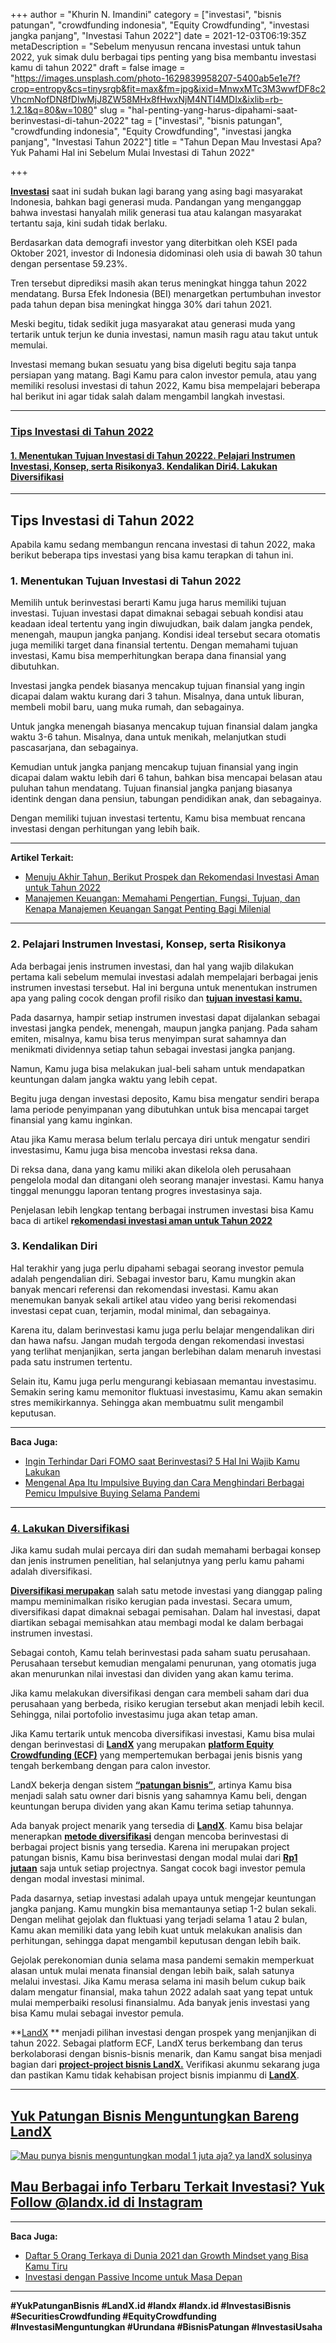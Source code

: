 +++
author = "Khurin N. Imandini"
category = ["investasi", "bisnis patungan", "crowdfunding indonesia", "Equity Crowdfunding", "investasi jangka panjang", "Investasi Tahun 2022"]
date = 2021-12-03T06:19:35Z
metaDescription = "Sebelum menyusun rencana investasi untuk tahun 2022, yuk simak dulu berbagai tips penting yang bisa membantu investasi kamu di tahun 2022"
draft = false
image = "https://images.unsplash.com/photo-1629839958207-5400ab5e1e7f?crop=entropy&cs=tinysrgb&fit=max&fm=jpg&ixid=MnwxMTc3M3wwfDF8c2VhcmNofDN8fDIwMjJ8ZW58MHx8fHwxNjM4NTI4MDIx&ixlib=rb-1.2.1&q=80&w=1080"
slug = "hal-penting-yang-harus-dipahami-saat-berinvestasi-di-tahun-2022"
tag = ["investasi", "bisnis patungan", "crowdfunding indonesia", "Equity Crowdfunding", "investasi jangka panjang", "Investasi Tahun 2022"]
title = "Tahun Depan Mau Investasi Apa? Yuk Pahami Hal ini Sebelum Mulai Investasi di Tahun 2022"

+++


[**Investasi**](https://landx.id/project/) saat ini sudah bukan lagi barang yang asing bagi masyarakat Indonesia, bahkan bagi generasi muda. Pandangan yang menganggap bahwa investasi hanyalah milik generasi tua atau kalangan masyarakat tertantu saja, kini sudah tidak berlaku.

Berdasarkan data demografi investor yang diterbitkan oleh KSEI pada Oktober 2021, investor di Indonesia didominasi oleh usia di bawah 30 tahun dengan persentase 59.23%.

Tren tersebut diprediksi masih akan terus meningkat hingga tahun 2022 mendatang. Bursa Efek Indonesia (BEI) menargetkan pertumbuhan investor pada tahun depan bisa meningkat hingga 30% dari tahun 2021.

Meski begitu, tidak sedikit juga masyarakat atau generasi muda yang tertarik untuk terjun ke dunia investasi, namun masih ragu atau takut untuk memulai.

Investasi memang bukan sesuatu yang bisa digeluti begitu saja tanpa persiapan yang matang. Bagi Kamu para calon investor pemula, atau yang memiliki resolusi investasi di tahun 2022, Kamu bisa mempelajari beberapa hal berikut ini agar tidak salah dalam mengambil langkah investasi.

---

### [Tips Investasi di Tahun 2022](https://landx.id/blog/hal-penting-yang-harus-dipahami-saat-berinvestasi-di-tahun-2022/#tips-investasi-di-tahun-2022)

#### [1. Menentukan Tujuan Investasi di Tahun 2022](https://landx.id/blog/hal-penting-yang-harus-dipahami-saat-berinvestasi-di-tahun-2022/#1-menentukan-tujuan-investasi-di-tahun-2022)[2. Pelajari Instrumen Investasi, Konsep, serta Risikonya](https://landx.id/blog/hal-penting-yang-harus-dipahami-saat-berinvestasi-di-tahun-2022/#2-pelajari-instrumen-investasi-konsep-serta-risikonya)[3. Kendalikan Diri](https://landx.id/blog/hal-penting-yang-harus-dipahami-saat-berinvestasi-di-tahun-2022/#3-kendalikan-diri)[4. Lakukan Diversifikasi](https://landx.id/blog/hal-penting-yang-harus-dipahami-saat-berinvestasi-di-tahun-2022/#4-lakukan-diversifikasi)

---

## Tips Investasi di Tahun 2022

Apabila kamu sedang membangun rencana investasi di tahun 2022, maka berikut beberapa tips investasi yang bisa kamu terapkan di tahun ini.

### 1. Menentukan Tujuan Investasi di Tahun 2022

Memilih untuk berinvestasi berarti Kamu juga harus memiliki tujuan investasi. Tujuan investasi dapat dimaknai sebagai sebuah kondisi atau keadaan ideal tertentu yang ingin diwujudkan, baik dalam jangka pendek, menengah, maupun jangka panjang. Kondisi ideal tersebut secara otomatis juga memiliki target dana finansial tertentu. Dengan memahami tujuan investasi, Kamu bisa memperhitungkan berapa dana finansial yang dibutuhkan.

Investasi jangka pendek biasanya mencakup tujuan finansial yang ingin dicapai dalam waktu kurang dari 3 tahun. Misalnya, dana untuk liburan, membeli mobil baru, uang muka rumah, dan sebagainya.

Untuk jangka menengah biasanya mencakup tujuan finansial dalam jangka waktu 3-6 tahun. Misalnya, dana untuk menikah, melanjutkan studi pascasarjana, dan sebagainya.

Kemudian untuk jangka panjang mencakup tujuan finansial yang ingin dicapai dalam waktu lebih dari 6 tahun, bahkan bisa mencapai belasan atau puluhan tahun mendatang. Tujuan finansial jangka panjang biasanya identink dengan dana pensiun, tabungan pendidikan anak, dan sebagainya.

Dengan memiliki tujuan investasi tertentu, Kamu bisa membuat rencana investasi dengan perhitungan yang lebih baik.

---

**Artikel Terkait:**

* [Menuju Akhir Tahun, Berikut Prospek dan Rekomendasi Investasi Aman untuk Tahun 2022](https://landx.id/blog/rekomendasi-investasi-di-tahun-2022/)
* [Manajemen Keuangan: Memahami Pengertian, Fungsi, Tujuan, dan Kenapa Manajemen Keuangan Sangat Penting Bagi Milenial](https://landx.id/blog/manajemen-keuangan-memahami-pengertian-fungsi-tujuan-dan-kenapa-manajemen-keuangan-sangat-penting-bagi-milenial/)

---

### 2. Pelajari Instrumen Investasi, Konsep, serta Risikonya

Ada berbagai jenis instrumen investasi, dan hal yang wajib dilakukan pertama kali sebelum memulai investasi adalah mempelajari berbagai jenis instrumen investasi tersebut. Hal ini berguna untuk menentukan instrumen apa yang paling cocok dengan profil risiko dan **[tujuan investasi kamu.](https://landx.id/blog/tag/investasi/)**

Pada dasarnya, hampir setiap instrumen investasi dapat dijalankan sebagai investasi jangka pendek, menengah, maupun jangka panjang. Pada saham emiten, misalnya, kamu bisa terus menyimpan surat sahamnya dan menikmati dividennya setiap tahun sebagai investasi jangka panjang.

Namun, Kamu juga bisa melakukan jual-beli saham untuk mendapatkan keuntungan dalam jangka waktu yang lebih cepat.

Begitu juga dengan investasi deposito, Kamu bisa mengatur sendiri berapa lama periode penyimpanan yang dibutuhkan untuk bisa mencapai target finansial yang kamu inginkan.

Atau jika Kamu merasa belum terlalu percaya diri untuk mengatur sendiri investasimu, Kamu juga bisa mencoba investasi reksa dana.

Di reksa dana, dana yang kamu miliki akan dikelola oleh perusahaan pengelola modal dan ditangani oleh seorang manajer investasi. Kamu hanya tinggal menunggu laporan tentang progres investasinya saja.

Penjelasan lebih lengkap tentang berbagai instrumen investasi bisa Kamu baca di artikel **r[ekomendasi investasi aman untuk Tahun 2022](https://landx.id/blog/rekomendasi-investasi-di-tahun-2022/)**

### 3. Kendalikan Diri

Hal terakhir yang juga perlu dipahami sebagai seorang investor pemula adalah pengendalian diri. Sebagai investor baru, Kamu mungkin akan banyak mencari referensi dan rekomendasi investasi. Kamu akan menemukan banyak sekali artikel atau video yang berisi rekomendasi investasi cepat cuan, terjamin, modal minimal, dan sebagainya.

Karena itu, dalam berinvestasi kamu juga perlu belajar mengendalikan diri dan hawa nafsu. Jangan mudah tergoda dengan rekomendasi investasi yang terlihat menjanjikan, serta jangan berlebihan dalam menaruh investasi pada satu instrumen tertentu.

Selain itu, Kamu juga perlu mengurangi kebiasaan memantau investasimu. Semakin sering kamu memonitor fluktuasi investasimu, Kamu akan semakin stres memikirkannya. Sehingga akan membuatmu sulit mengambil keputusan.

---

**Baca Juga:**

* [Ingin Terhindar Dari FOMO saat Berinvestasi? 5 Hal Ini Wajib Kamu Lakukan](https://landx.id/blog/fomo-dalam-kehidupan-dan-investasi/)
* [Mengenal Apa Itu Impulsive Buying dan Cara Menghindari Berbagai Pemicu Impulsive Buying Selama Pandemi](https://landx.id/blog/mengenal-apa-itu-impulsive-buying-dan-cara-menghindari-berbagai-pemicu-impulsive-buying-selama-pandemi/)

---

### [4. Lakukan Diversifikasi](https://landx.id/blog/diversifikasi-dalam-investasi/)

Jika kamu sudah mulai percaya diri dan sudah memahami berbagai konsep dan jenis instrumen penelitian, hal selanjutnya yang perlu kamu pahami adalah diversifikasi.

**[Diversifikasi merupakan](https://landx.id/blog/diversifikasi-dalam-investasi/)** salah satu metode investasi yang dianggap paling mampu meminimalkan risiko kerugian pada investasi. Secara umum, diversifikasi dapat dimaknai sebagai pemisahan. Dalam hal investasi, dapat diartikan sebagai memisahkan atau membagi modal ke dalam berbagai instrumen investasi.

Sebagai contoh, Kamu telah berinvestasi pada saham suatu perusahaan. Perusahaan tersebut kemudian mengalami penurunan, yang otomatis juga akan menurunkan nilai investasi dan dividen yang akan kamu terima.

Jika kamu melakukan diversifikasi dengan cara membeli saham dari dua perusahaan yang berbeda, risiko kerugian tersebut akan menjadi lebih kecil. Sehingga, nilai portofolio investasimu juga akan tetap aman.

Jika Kamu tertarik untuk mencoba diversifikasi investasi, Kamu bisa mulai dengan berinvestasi di **[LandX](https://landx.id/)** yang merupakan [**platform Equity Crowdfunding (ECF)**](https://landx.id/) yang mempertemukan berbagai jenis bisnis yang tengah berkembang dengan para calon investor.

LandX bekerja dengan sistem **[“patungan bisnis”](https://landx.id/project/)**, artinya Kamu bisa menjadi salah satu owner dari bisnis yang sahamnya Kamu beli, dengan keuntungan berupa dividen yang akan Kamu terima setiap tahunnya.

Ada banyak project menarik yang tersedia di **[LandX](https://landx.id/)**. Kamu bisa belajar menerapkan **[metode diversifikasi](https://landx.id/blog/diversifikasi-dalam-investasi/)** dengan mencoba berinvestasi di berbagai project bisnis yang tersedia. Karena ini merupakan project patungan bisnis, Kamu bisa berinvestasi dengan modal mulai dari **[Rp1 jutaan](https://landx.id/project/)** saja untuk setiap projectnya. Sangat cocok bagi investor pemula dengan modal investasi minimal.

Pada dasarnya, setiap investasi adalah upaya untuk mengejar keuntungan jangka panjang. Kamu mungkin bisa memantaunya setiap 1-2 bulan sekali. Dengan melihat gejolak dan fluktuasi yang terjadi selama 1 atau 2 bulan, Kamu akan memiliki data yang lebih kuat untuk melakukan analisis dan perhitungan, sehingga dapat mengambil keputusan dengan lebih baik.

Gejolak perekonomian dunia selama masa pandemi semakin memperkuat alasan untuk mulai menata finansial dengan lebih baik, salah satunya melalui investasi. Jika Kamu merasa selama ini masih belum cukup baik dalam mengatur finansial, maka tahun 2022 adalah saat yang tepat untuk mulai memperbaiki resolusi finansialmu. Ada banyak jenis investasi yang bisa Kamu mulai sebagai investor pemula.

**[LandX](https://landx.id/project/) ** menjadi pilihan investasi dengan prospek yang menjanjikan di tahun 2022. Sebagai platform ECF, LandX terus berkembang dan terus berkolaborasi dengan bisnis-bisnis menarik, dan Kamu sangat bisa menjadi bagian dari **[project-project bisnis LandX.](https://landx.id/project/)** Verifikasi akunmu sekarang juga dan pastikan Kamu tidak kehabisan project bisnis impianmu di **[LandX](https://landx.id/project/)**.

***

## [Yuk Patungan  Bisnis Menguntungkan Bareng LandX](https://landx.id/project/)

[![Mau punya bisnis menguntungkan modal 1 juta aja? ya landX solusinya](https://accountgram-production.sfo2.cdn.digitaloceanspaces.com/landx_ghost/2021/10/Equity-Crowdfunding-di-Indonesia-1--3.png)](https://landx.id/project/)

## [**Mau Berbagai info Terbaru Terkait Investasi? Yuk Follow @landx.id di Instagram**](https://www.instagram.com/landx.id/?utm_medium=copy_link)

---

**Baca  Juga:**

* [Daftar 5 Orang Terkaya di Dunia 2021 dan Growth Mindset yang Bisa Kamu Tiru](https://landx.id/blog/daftar-orang-terkaya-di-dunia-tahun-2021/)
* [Investasi dengan Passive Income untuk Masa Depan](https://landx.id/blog/investasi-dengan-passive-income-untuk-masa-depan/)

---

**#YukPatunganBisnis    #LandX.id    #landx         #landx.id    #InvestasiBisnis  #SecuritiesCrowdfunding   #EquityCrowdfunding    #InvestasiMenguntungkan     #Urundana    #BisnisPatungan    #InvestasiUsaha**

